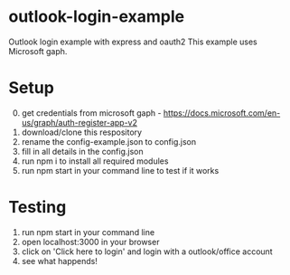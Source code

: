 # outlook-login-example
Outlook login example with express and oauth2
This example uses Microsoft gaph.

# Setup
 0. get credentials from microsoft gaph - https://docs.microsoft.com/en-us/graph/auth-register-app-v2
 1. download/clone this respository
 2. rename the config-example.json to config.json
 3. fill in all details in the config.json
 4. run npm i to install all required modules
 5. run npm start in your command line to test if it works
 
# Testing
 
 1. run npm start in your command line
 2. open localhost:3000 in your browser
 3. click on 'Click here to login' and login with a outlook/office account
 4. see what happends!
